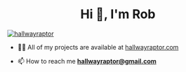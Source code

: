 <h1 align="center">Hi 👋, I'm Rob</h1>

<p align="left"> <a href="https://github.com/ryo-ma/github-profile-trophy"><img src="https://github-profile-trophy.vercel.app/?username=hallwayraptor" alt="hallwayraptor" /></a> </p>


- 👨‍💻 All of my projects are available at [hallwayraptor.com](hallwayraptor.com)

- 📫 How to reach me **hallwayraptor@gmail.com**









<!---
HallwayRaptor/HallwayRaptor is a ✨ special ✨ repository because its `README.md` (this file) appears on your GitHub profile.
You can click the Preview link to take a look at your changes.
--->
